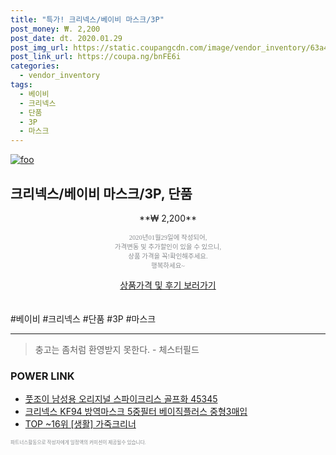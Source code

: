 ```yaml
--- 
title: "특가! 크리넥스/베이비 마스크/3P" 
post_money: ₩. 2,200 
post_date: dt. 2020.01.29 
post_img_url: https://static.coupangcdn.com/image/vendor_inventory/63a4/6f080fabf3dedb125815a5217e74bcb22f1d8e37fcfb3bb76b7a7f7a0d7e.jpg 
post_link_url: https://coupa.ng/bnFE6i 
categories: 
  - vendor_inventory 
tags: 
  - 베이비 
  - 크리넥스 
  - 단품 
  - 3P 
  - 마스크 
--- 
```

[![foo](https://static.coupangcdn.com/image/vendor_inventory/63a4/6f080fabf3dedb125815a5217e74bcb22f1d8e37fcfb3bb76b7a7f7a0d7e.jpg)](https://coupa.ng/bnFE6i) 

## 크리넥스/베이비 마스크/3P, 단품 
<p style="text-align: center;">**₩ 2,200**</p> 
<p style="text-align: center;"><span style="color: #898c8f; font-family: Georgia,Times,serif; font-size: 0.75em;">2020년01월29일에 작성되어, <br>가격변동 및 추가할인이 있을 수 있으니,<br> 상품 가격을 꼭!확인해주세요.<br>행복하세요~</span> 
</p>	 
<div markdown="0" style="text-align: center;"><a href="https://coupa.ng/bnFE6i" class="btn btn--success">상품가격 및 후기 보러가기</a></div> 
<br><br> 
  #베이비 #크리넥스 #단품 #3P #마스크 
<hr> 

> 충고는 좀처럼 환영받지 못한다. - 체스터필드 


### POWER LINK

* <a href="https://blog.naver.com/fasyy4321/221789415845" target="_blank">풋조이 남성용 오리지널 스파이크리스 골프화 45345</a>
* <a href="https://blog.naver.com/fasyy4321/221787299756" target="_blank">크리넥스 KF94 방역마스크 5중필터 베이직플러스 중형3매입</a>
* <a href="https://blog.naver.com/fasyy4321/221777786028" target="_blank"> TOP ~16위 [생활] 가죽크리너</a>

<span style="color: #898c8f; font-family: Georgia,Times,serif; font-size: 0.55em;">파트너스활동으로 작성자에게 일정액의 커미션이 제공될수 있습니다.</span> 
